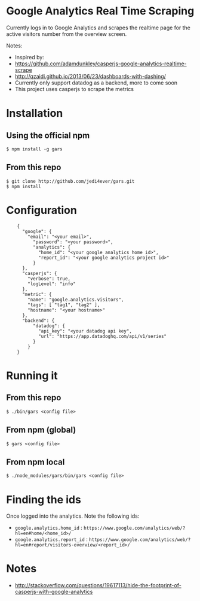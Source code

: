 Google Analytics Real Time Scraping
==============================================
Currently logs in to Google Analytics and scrapes the realtime page for the active visitors number from the overview screen.

Notes: 
- Inspired by: 
 - <https://github.com/adamdunkley/casperjs-google-analytics-realtime-scrape>
 - <http://qzaidi.github.io/2013/06/23/dashboards-with-dashing/>
- Currently only support datadog as a backend, more to come soon
- This project uses casperjs to scrape the metrics

# Installation

## Using the official npm
`$ npm install -g gars`

## From this repo
```
$ git clone http://github.com/jedi4ever/gars.git
$ npm install
```

# Configuration
```
    {
      "google": {
        "email": "<your email>",
          "password": "<your password>",
          "analytics": {
            "home_id": "<your google analytics home id>",
            "report_id": "<your google analytics project id>"
          }
      },
      "casperjs": {
        "verbose": true,
        "logLevel": "info"
      },
      "metric": {
        "name": "google.analytics.visitors",
        "tags": [ "tag1", "tag2" ],
        "hostname": "<your hostname>"
      },
      "backend": {
          "datadog": {
            "api_key": "<your datadog api key",
            "url": "https://app.datadoghq.com/api/v1/series"
          }
        }
    }
```

# Running it
## From this repo
`$ ./bin/gars <config file>`

## From npm (global)
`$ gars <config file>`

## From npm local
`$ ./node_modules/gars/bin/gars <config file>`

# Finding the ids
Once logged into the analytics. Note the following ids:

- `google.analytics.home_id` : `https://www.google.com/analytics/web/?hl=en#home/<home_id>/`
- `google.analytics.report_id` : `https://www.google.com/analytics/web/?hl=en#report/visitors-overview/<report_id>/`

# Notes
- http://stackoverflow.com/questions/19617113/hide-the-footprint-of-casperjs-with-google-analytics
